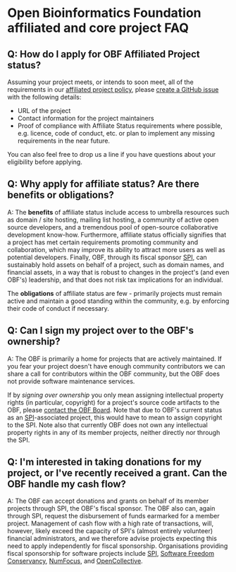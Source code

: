 # Open Bioinformatics Foundation affiliated and core project FAQ

## Q: How do I apply for OBF Affiliated Project status?

Assuming your project meets, or intends to soon meet, all of the requirements in
our [affiliated project policy](Affiliated-Project-Policy.md), please
[create a GitHub issue](https://github.com/OBF/obf-docs/issues/new?labels=candidate-project-application&template=candidate-project-application.md) with the following details:

- URL of the project
- Contact information for the project maintainers
- Proof of compliance with Affiliate Status requirements where possible, e.g.
licence, code of conduct, etc. or plan to implement any missing requirements in the near future.

You can also feel free to drop us a line if you have questions about your
eligibility before applying.

## Q: Why apply for affiliate status? Are there benefits or obligations?

A: The **benefits** of affiliate status include access to umbrella
resources such as domain / site hosting, mailing list
hosting, a community of active open source developers, and a
tremendous pool of open-source collaborative development
know-how. Furthermore, affiliate status officially signifies that a
project has met certain requirements promoting community and
collaboration, which may improve its ability to attract more users as
well as potential developers. Finally, OBF, through its fiscal sponsor
[SPI], can sustainably hold assets on behalf of a project, such as
domain names, and financial assets, in a way that is robust to changes
in the project's (and even OBF's) leadership, and that does not risk
tax implications for an individual.

The **obligations** of affiliate status are few - primarily projects must
remain active and maintain a good standing within the community, e.g. by
enforcing their code of conduct if necessary.

## Q: Can I sign my project over to the OBF's ownership?

A: The OBF is primarily a home for projects that are actively maintained. If
you fear your project doesn't have enough community contributors we can share
a call for contributors within the OBF community, but the OBF does not provide
software maintenance services.

If by _signing over ownership_ you only mean assigning intellectual
property rights (in particular, copyright) for a project's source code
artifacts to the OBF, please [contact the OBF Board](mailto:board@open-bio.org).
Note that due to OBF's current status as an [SPI]-associated project,
this would have to mean to assign copyright to the SPI. Note also that
currently OBF does not own any
intellectual property rights in any of its member projects, neither directly nor through the SPI.

## Q: I'm interested in taking donations for my project, or I've recently received a grant. Can the OBF handle my cash flow?

A: The OBF can accept donations and grants on behalf of its member
projects through SPI, the OBF's fiscal sponsor. The OBF also can,
again through SPI, request the disbursement of funds earmarked for a
member project. Management of cash flow with a high rate of
transactions, will, however, likely exceed the capacity of SPI's
(almost entirely volunteer) financial administrators, and we therefore
advise projects expecting this need to apply independently for fiscal
sponsorship. Organisations providing fiscal sponsorship for software
projects include [SPI], [Software Freedom Conservancy], [NumFocus], and [OpenCollective].

[SPI]: https://www.spi-inc.org/
[Software Freedom Conservancy]: https://sfconservancy.org
[NumFocus]: https://www.numfocus.org/
[OpenCollective]: https://opencollective.com/
